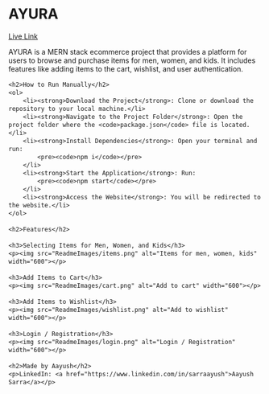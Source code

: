 <!DOCTYPE html>
<html lang="en">
<head>
    <meta charset="UTF-8">
    <meta name="viewport" content="width=device-width, initial-scale=1.0">
    <title>AYURA - README</title>
</head>
<body>
    <h1>AYURA</h1>
    <p><a href="https://sarraayush.github.io/Ayura/">Live Link</a></p>
    <p>AYURA is a MERN stack ecommerce project that provides a platform for users to browse and purchase items for men, women, and kids. It includes features like adding items to the cart, wishlist, and user authentication.</p>

    <h2>How to Run Manually</h2>
    <ol>
        <li><strong>Download the Project</strong>: Clone or download the repository to your local machine.</li>
        <li><strong>Navigate to the Project Folder</strong>: Open the project folder where the <code>package.json</code> file is located.</li>
        <li><strong>Install Dependencies</strong>: Open your terminal and run:
            <pre><code>npm i</code></pre>
        </li>
        <li><strong>Start the Application</strong>: Run:
            <pre><code>npm start</code></pre>
        </li>
        <li><strong>Access the Website</strong>: You will be redirected to the website.</li>
    </ol>

    <h2>Features</h2>

    <h3>Selecting Items for Men, Women, and Kids</h3>
    <p><img src="ReadmeImages/items.png" alt="Items for men, women, kids" width="600"></p>

    <h3>Add Items to Cart</h3>
    <p><img src="ReadmeImages/cart.png" alt="Add to cart" width="600"></p>

    <h3>Add Items to Wishlist</h3>
    <p><img src="ReadmeImages/wishlist.png" alt="Add to wishlist" width="600"></p>

    <h3>Login / Registration</h3>
    <p><img src="ReadmeImages/login.png" alt="Login / Registration" width="600"></p>

    <h2>Made by Aayush</h2>
    <p>LinkedIn: <a href="https://www.linkedin.com/in/sarraayush">Aayush Sarra</a></p>
</body>
</html>
